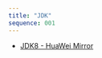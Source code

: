 ```yaml
---
title: "JDK"
sequence: 001
---
```


- [JDK8 - HuaWei Mirror](https://mirrors.huaweicloud.com/java/jdk/8u202-b08/)

